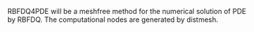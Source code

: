 RBFDQ4PDE will be a meshfree method for the numerical solution of PDE by RBFDQ. The computational nodes are generated by distmesh.

